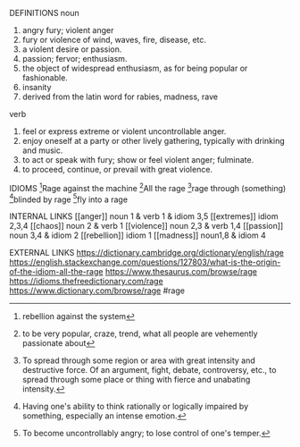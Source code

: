 DEFINITIONS
noun
1. angry fury; violent anger
2. fury or violence of wind, waves, fire, disease, etc.
3. a violent desire or passion.
4. passion; fervor; enthusiasm.
5. the object of widespread enthusiasm, as for being popular or fashionable.
6. insanity
7. derived from the latin word for rabies, madness, rave

verb
1. feel or express extreme or violent uncontrollable anger.
2. enjoy oneself at a party or other lively gathering, typically with drinking and music.
3. to act or speak with fury; show or feel violent anger; fulminate.
4. to proceed, continue, or prevail with great violence.

IDIOMS
[^1]Rage against the machine
[^2]All the rage
[^3]rage through \(something)
[^4]blinded by rage
[^5]fly into a rage

INTERNAL LINKS
[[anger]] noun 1 & verb 1 & idiom 3,5
[[extremes]] idiom 2,3,4
[[chaos]] noun 2 & verb 1
[[violence]] noun 2,3 & verb 1,4
[[passion]] noun 3,4 & idiom 2
[[rebellion]] idiom 1
[[madness]] noun1,8 & idiom 4

EXTERNAL LINKS
https://dictionary.cambridge.org/dictionary/english/rage
https://english.stackexchange.com/questions/127803/what-is-the-origin-of-the-idiom-all-the-rage
https://www.thesaurus.com/browse/rage
https://idioms.thefreedictionary.com/rage
https://www.dictionary.com/browse/rage
#rage

[^1]: rebellion against the system

[^2]: to be very popular, craze, trend, what all people are vehemently passionate about

[^3]: To spread through some region or area with great intensity and destructive force. Of an argument, fight, debate, controversy, etc., to spread through some place or thing with fierce and unabating intensity.

[^4]: Having one's ability to think rationally or logically impaired by something, especially an intense emotion.

[^5]: To become uncontrollably angry; to lose control of one's temper.
